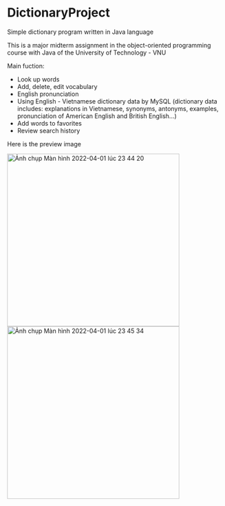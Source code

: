 # DictionaryProject

Simple dictionary program written in Java language

This is a major midterm assignment in the object-oriented programming course with Java of the University of Technology - VNU

Main fuction:
- Look up words
- Add, delete, edit vocabulary
- English pronunciation
- Using English - Vietnamese dictionary data by MySQL (dictionary data includes: explanations in Vietnamese, synonyms, antonyms, examples, pronunciation of American English and British English...)
- Add words to favorites
- Review search history

Here is the preview image

<img width="400" alt="Ảnh chụp Màn hình 2022-04-01 lúc 23 44 20" src="https://user-images.githubusercontent.com/89775012/161306657-124bb6c6-406e-4b5a-9af1-5a149417b3b7.png"> <img width="400" alt="Ảnh chụp Màn hình 2022-04-01 lúc 23 45 34" src="https://user-images.githubusercontent.com/89775012/161306837-09f21562-8888-41ec-9af4-8807624da9e3.png">
